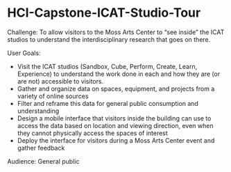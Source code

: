 # HCI-Capstone-ICAT-Studio-Tour
Challenge: To allow visitors to the Moss Arts Center to “see inside” the ICAT studios to understand the interdisciplinary research that goes on there.     

User Goals:  
- Visit the ICAT studios (Sandbox, Cube, Perform, Create, Learn, Experience) to understand the work done in each and how they are (or are not) accessible to visitors. 
- Gather and organize data on spaces, equipment, and projects from a variety of online sources 
- Filter and reframe this data for general public consumption and understanding 
- Design a mobile interface that visitors inside the building can use to access the data based on location and viewing direction, even when they cannot physically access the spaces of interest 
- Deploy the interface for visitors during a Moss Arts Center event and gather feedback    

Audience:  General public
